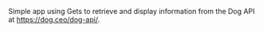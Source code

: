 Simple app using Gets to retrieve and display information from the Dog API
at https://dog.ceo/dog-api/. 
